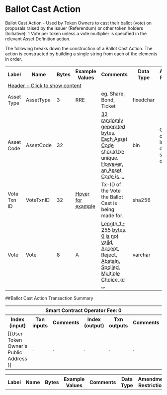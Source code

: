 


# Ballot Cast Action

Ballot Cast Action -  Used by Token Owners to cast their ballot (vote) on proposals raised by the Issuer (Referendum) or other token holders (Initiative). 1 Vote per token unless a vote multiplier is specified in the relevant Asset Definition action.

The following breaks down the construction of a Ballot Cast Action. The action is constructed by building a single string from each of the elements in order.

<div class="ritz grid-container" dir="ltr">
    <table class="waffle" cellspacing="0" cellpadding="0" table-layout=fixed width=100%>
         <tr style='height:19px;'>
            <th style="width:9%" class="s0">Label</th>
            <th style="width:9%" class="s1">Name</th>
            <th style="width:2%" class="s1">Bytes</th>
            <th style="width:25%" class="s1">Example Values</th>
            <th style="width:36%" class="s1">Comments</th>
            <th style="width:5%" class="s1">Data Type</th>
            <th class="s1">Amendment Restrictions</th>
        </tr>
        <tr>
            <td class="g5" colspan="7">
                <a href="javascript:;" data-popover="type-Header">
                   Header - Click to show content
                </a>
             </td>
        </tr>
        <tr>
            <td class="g9">Asset Type</td>
            <td class="g10">AssetType</td>
            <td class="g10">3</td>
            <td class="g10">RRE</td>
            <td class="g10">eg. Share, Bond, Ticket</td>
            <td class="g10">fixedchar</td>
            <td class="g10"></td>
        </tr>
        <tr>
            <td class="g9">Asset Code</td>
            <td class="g10">AssetCode</td>
            <td class="g10">32</td>
            <td class="g10"></td>
            <td class="g10"><abbr title="32 randomly generated bytes.  Each Asset Code should be unique.  However, an Asset Code is always linked to a Contract that is identified by the public address of the Contract wallet. The Asset Type + Asset Code = Asset Code.  An Asset Code is a human readable identifier that can be used in a similar way to a Bitcoin (BSV) address.">32 randomly generated bytes.  Each Asset Code should be unique.  However, an Asset Code is ...</abbr></td>
            <td class="g10">bin</td>
            <td class="g10">Cannot be changed by issuer, operator or smart contract.</td>
        </tr>
        <tr>
            <td class="g9">Vote Txn ID</td>
            <td class="g10">VoteTxnID</td>
            <td class="g10">32</td>
            <td class="g10"><abbr title="f3318be9fb3f73e53b29868beae46b42911c2116f979a5d3284face90746cb37">Hover for example</abbr></td>
            <td class="g10">Tx-ID of the Vote the Ballot Cast is being made for.</td>
            <td class="g10">sha256</td>
            <td class="g10"></td>
        </tr>
        <tr>
            <td class="g9">Vote</td>
            <td class="g10">Vote</td>
            <td class="g10">8</td>
            <td class="g10">A</td>
            <td class="g10"><abbr title="Length 1-255 bytes. 0 is not valid. Accept, Reject, Abstain, Spoiled, Multiple Choice, or Preference List. 15 options total. Order of preference.  1st position = 1st choice. 2nd position = 2nd choice, etc.  A is always Accept and B is always reject in a Y/N votes.">Length 1-255 bytes. 0 is not valid. Accept, Reject, Abstain, Spoiled, Multiple Choice, or  ...</abbr></td>
            <td class="g10">varchar</td>
            <td class="g10"></td>
        </tr>
    </table>
</div>

##Ballot Cast Action Transaction Summary

<div class="ritz grid-container" dir="ltr">
    <table class="waffle" cellspacing="0" cellpadding="0" table-layout=fixed width=100%>
         <tr style='height:19px;'>
            <th class="s0" colspan="6">Smart Contract Operator Fee: 0</th>
       </tr>
         <tr style='height:19px;'>
            <th style="width:10%" class="s0">Index (input)</th>
            <th style="width:20%" class="s1">Txn inputs</th>
            <th style="width:20%" class="s1">Comments</th>
            <th style="width:10%" class="s1">Index (output)</th>
            <th style="width:20%" class="s1">Txn outputs</th>
            <th class="s1">Comments</th>
       </tr>
       <tr>
            <td class="g5">[{User Token Owner's Public Address }]</td>
            <td class="g6">.</td>
            <td class="g6">.</td>
            <td class="g10">.</td>
            <td class="g10">.</td>
            <td class="g10">.</td>
        </tr>
    </table>
</div>



<div class="ui modal" id="type-Header">
    <i class="close icon"></i>
    <div class="content docs-content">
        <table class="ui table">
            <tr style='height:19px;'>
                <th style="width:5%" class="s1">Label</th>
                <th style="width:9%" class="s1">Name</th>
                <th style="width:3%" class="s1">Bytes</th>
                <th style="width:33%" class="s1">Example Values</th>
                <th style="width:26%" class="s1">Comments</th>
                <th style="width:5%" class="s1">Data Type</th>
                <th class="s2">Amendment Restrictions</th>
            </tr>
        </table>
    </div>
</div>

